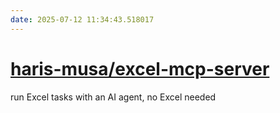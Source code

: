 ```yaml
---
date: 2025-07-12 11:34:43.518017
---
```


# [haris-musa/excel-mcp-server](https://github.com/haris-musa/excel-mcp-server)

run Excel tasks with an AI agent, no Excel needed